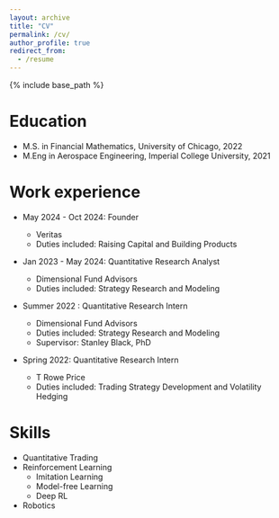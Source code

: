 ```yaml
---
layout: archive
title: "CV"
permalink: /cv/
author_profile: true
redirect_from:
  - /resume
---
```


{% include base_path %}

Education
======
* M.S. in Financial Mathematics, University of Chicago, 2022
* M.Eng in Aerospace Engineering, Imperial College University, 2021

Work experience
======
* May 2024 - Oct 2024: Founder
  * Veritas
  * Duties included: Raising Capital and Building Products

* Jan 2023 - May 2024: Quantitative Research Analyst
  * Dimensional Fund Advisors
  * Duties included: Strategy Research and Modeling

* Summer 2022 : Quantitative Research Intern
  * Dimensional Fund Advisors
  * Duties included: Strategy Research and Modeling
  * Supervisor: Stanley Black, PhD

* Spring 2022: Quantitative Research Intern
  * T Rowe Price
  * Duties included: Trading Strategy Development and Volatility Hedging
  
Skills
======
* Quantitative Trading
* Reinforcement Learning
  * Imitation Learning
  * Model-free Learning
  * Deep RL
* Robotics